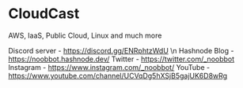# CloudCast
AWS, IaaS, Public Cloud, Linux and much more

Discord server - https://discord.gg/ENRphtzWdU \n
Hashnode Blog - https://noobbot.hashnode.dev/
Twitter - https://twitter.com/_noobbot
Instagram - https://www.instagram.com/_noobbot/
YouTube - https://www.youtube.com/channel/UCVqDg5hXSjB5gajUK6D8wRg
